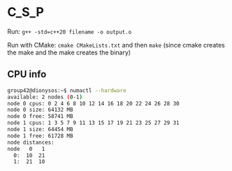 # C_S_P

Run: `g++ -std=c++20 filename -o output.o`

Run with CMake: `cmake CMakeLists.txt` and then `make` (since cmake creates the make and the make creates the binary)

## CPU info
```bash 
group42@dionysos:~$ numactl --hardware
available: 2 nodes (0-1)
node 0 cpus: 0 2 4 6 8 10 12 14 16 18 20 22 24 26 28 30
node 0 size: 64132 MB
node 0 free: 58741 MB
node 1 cpus: 1 3 5 7 9 11 13 15 17 19 21 23 25 27 29 31
node 1 size: 64454 MB
node 1 free: 61728 MB
node distances:
node   0   1 
  0:  10  21 
  1:  21  10 
```